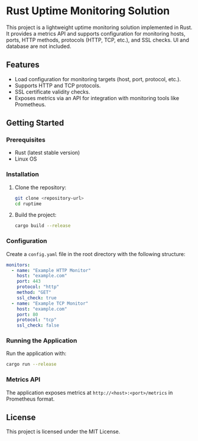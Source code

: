 # Rust Uptime Monitoring Solution

This project is a lightweight uptime monitoring solution implemented in Rust. It provides a metrics API and supports configuration for monitoring hosts, ports, HTTP methods, protocols (HTTP, TCP, etc.), and SSL checks. UI and database are not included.

## Features
- Load configuration for monitoring targets (host, port, protocol, etc.).
- Supports HTTP and TCP protocols.
- SSL certificate validity checks.
- Exposes metrics via an API for integration with monitoring tools like Prometheus.

## Getting Started

### Prerequisites
- Rust (latest stable version)
- Linux OS

### Installation
1. Clone the repository:
   ```bash
   git clone <repository-url>
   cd ruptime
   ```
2. Build the project:
   ```bash
   cargo build --release
   ```

### Configuration
Create a `config.yaml` file in the root directory with the following structure:
```yaml
monitors:
  - name: "Example HTTP Monitor"
    host: "example.com"
    port: 443
    protocol: "http"
    method: "GET"
    ssl_check: true
  - name: "Example TCP Monitor"
    host: "example.com"
    port: 80
    protocol: "tcp"
    ssl_check: false
```

### Running the Application
Run the application with:
```bash
cargo run --release
```

### Metrics API
The application exposes metrics at `http://<host>:<port>/metrics` in Prometheus format.

## License
This project is licensed under the MIT License.

